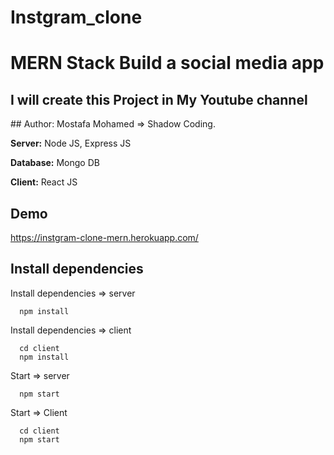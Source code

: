 # Instgram_clone
<h1>MERN Stack Build a social media app </h1>
<h2>I will create this Project in My Youtube channel </h2>
## Author:  Mostafa Mohamed => Shadow Coding.

**Server:** Node JS, Express JS

**Database:** Mongo DB

**Client:** React JS

## Demo
https://instgram-clone-mern.herokuapp.com/


## Install dependencies

Install dependencies => server
```
  npm install
```

Install dependencies => client

```
  cd client
  npm install
```

Start => server
```
  npm start
```
Start => Client

```
  cd client
  npm start
```
